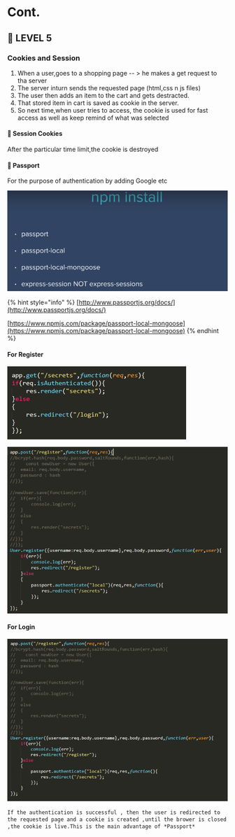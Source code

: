 # Cont.

## 🐞 LEVEL 5

### Cookies and Session

1. When a user,goes to  a shopping page -- &gt; he makes a get request to tha server
2. The server inturn sends the requested page \(html,css n js files\)
3. The user then adds an item to the cart and gets destracted.
4. That stored item in cart is saved as cookie in the server.
5. So next time,when user tries to access, the cookie is used for fast access as well as keep remind of what was selected

#### 👒 Session Cookies

After the particular time limit,the cookie is destroyed

#### 👒 Passport

For the purpose of authentication by adding Google etc

![](.gitbook/assets/image%20%2823%29.png)

{% hint style="info" %}
[http://www.passportjs.org/docs/](http://www.passportjs.org/docs/)

[https://www.npmjs.com/package/passport-local-mongoose](https://www.npmjs.com/package/passport-local-mongoose)
{% endhint %}

#### For Register

![](.gitbook/assets/image%20%289%29.png)

![](.gitbook/assets/image%20%2820%29.png)

#### For Login

![](.gitbook/assets/image%20%2825%29.png)

```text
If the authentication is successful , then the user is redirected to the requested page and a cookie is created ,until the brower is closed ,the cookie is live.This is the main advantage of *Passport*
```



